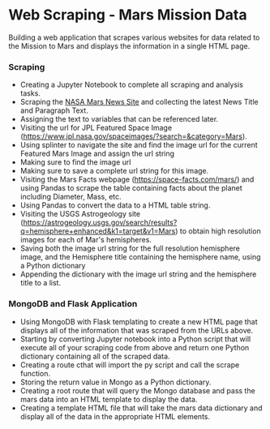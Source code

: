 # Web Scraping - Mars Mission Data

Building a web application that scrapes various websites for data related to the Mission to Mars and displays the information in a single HTML page. 


### Scraping

- Creating a Jupyter Notebook to complete all scraping and analysis tasks. 
- Scraping the [NASA Mars News Site](https://mars.nasa.gov/news/) and collecting the latest News Title and Paragraph Text. 
- Assigning the text to variables that can be referenced later.
- Visiting the url for JPL Featured Space Image (https://www.jpl.nasa.gov/spaceimages/?search=&category=Mars).
- Using splinter to navigate the site and find the image url for the current Featured Mars Image and assign the url string 
- Making sure to find the image url
- Making sure to save a complete url string for this image.
- Visiting the Mars Facts webpage (https://space-facts.com/mars/) and using Pandas to scrape the table containing facts about the planet including Diameter, Mass, etc.
- Using Pandas to convert the data to a HTML table string.
- Visiting the USGS Astrogeology site (https://astrogeology.usgs.gov/search/results?q=hemisphere+enhanced&k1=target&v1=Mars) to obtain high resolution images for each of Mar's hemispheres.
- Saving both the image url string for the full resolution hemisphere image, and the Hemisphere title containing the hemisphere name, using a Python dictionary 
- Appending the dictionary with the image url string and the hemisphere title to a list.

### MongoDB and Flask Application

- Using MongoDB with Flask templating to create a new HTML page that displays all of the information that was scraped from the URLs above.
- Starting by converting Jupyter notebook into a Python script that will execute all of your scraping code from above and return one Python dictionary containing all of the scraped data.
- Creating a route cthat will import the py script and call the scrape function.
- Storing the return value in Mongo as a Python dictionary.
- Creating a root route that will query the Mongo database and pass the mars data into an HTML template to display the data.
- Creating a template HTML file that will take the mars data dictionary and display all of the data in the appropriate HTML elements.

